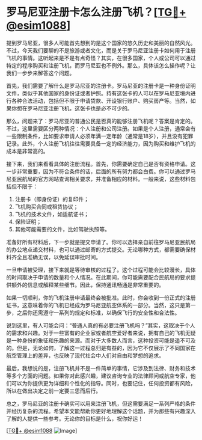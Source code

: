 # 罗马尼亚注册卡怎么注册飞机？[[TG💪+ @esim1088](https://t.me/s/esim1088)]

提到罗马尼亚，很多人可能首先想到的是这个国家的悠久历史和美丽的自然风光。不过，今天我们要聊的不是旅游或者文化，而是关于罗马尼亚注册卡如何用于注册飞机的事情。这听起来是不是有点奇怪？其实，在很多国家，个人或公司可以通过特定的程序购买和注册飞机，而罗马尼亚也不例外。那么，具体该怎么操作呢？让我们一步步来解答这个问题。

首先，我们需要了解什么是罗马尼亚的注册卡。罗马尼亚的注册卡是一种身份证明文件，类似于其他国家的身份证或者护照。持有这张卡的人可以在罗马尼亚境内进行各种合法活动，包括但不限于申请贷款、开设银行账户、购买房产等。当然，如果你想在罗马尼亚注册飞机，这张卡也是必不可少的。

那么，问题来了：罗马尼亚的普通公民是否真的能够注册飞机呢？答案是肯定的。不过，这里需要区分两种情况：个人注册和公司注册。如果是个人注册，通常会有一些限制条件，比如要求申请人必须年满一定年龄（通常是18岁），并且没有犯罪记录。此外，个人注册飞机往往需要具备一定的经济能力，因为购买和维护飞机的成本是非常高的。

接下来，我们来看看具体的注册流程。首先，你需要确定自己是否有资格申请。这一步非常重要，因为不符合条件的话，后面的所有努力都会白费。你可以通过罗马尼亚民航局的官方网站查询相关要求，并准备相应的材料。一般来说，这些材料包括但不限于：

1. 注册卡（即身份证）的复印件；
2. 飞机购买合同或租赁协议；
3. 飞机的技术文件，如适航证书；
4. 保险证明；
5. 其他可能需要的文件，比如驾驶执照等。

准备好所有材料后，下一步就是提交申请了。你可以选择亲自前往罗马尼亚民航局的办公地点递交材料，也可以通过邮寄的方式提交。无论哪种方式，都需要确保材料齐全且准确无误，以免延误审批时间。

一旦申请被受理，接下来就是等待审核的过程了。这个过程可能会比较漫长，具体的时间取决于申请的数量和个人情况。在此期间，你可能需要配合民航局的要求提供额外的信息或解释某些细节。因此，保持通讯畅通是非常重要的。

如果一切顺利，你的飞机注册申请最终会被批准。此时，你会收到一份正式的注册证书，这意味着你的飞机已经成为罗马尼亚航空体系的一部分。当然，这只是第一步，之后你还需遵守一系列的规定和标准，以确保飞行的安全性和合法性。

说到这里，有人可能会问：“普通人真的有必要注册飞机吗？”其实，这取决于个人的需求和兴趣。对于一些富有的企业家或者航空爱好者来说，拥有自己的飞机无疑是一种身份的象征和乐趣的来源。而对于大多数人而言，这种投资可能是遥不可及的。但是，无论如何，了解这一过程总归是有益的，因为它不仅展示了不同国家在航空管理上的差异，也反映了现代社会中人们对自由和梦想的追求。

最后，我想说的是，注册飞机并不是一件简单的事情，它涉及到法律、财务和技术等多个方面的问题。如果你对此感兴趣，建议咨询专业的法律顾问或航空专家，他们可以为你提供更为详细和个性化的指导。同时，也要记住，任何投资都有风险，所以在做出决定之前一定要三思而后行。

总之，罗马尼亚的注册卡确实可以用来注册飞机，但这需要满足一系列严格的条件并经历复杂的流程。希望本文能帮助你更好地理解这个话题，并为那些有兴趣深入了解的人提供一些参考。无论你的目标是什么，祝你好运！

[[TG💪+ @esim1088](https://t.me/s/esim1088) ![Image](https://i.postimg.cc/4NQfJmqS/Snipaste-2025-05-13-00-14-12.png)]
